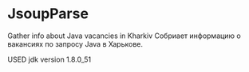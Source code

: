 # JsoupParse
Gather info about Java vacancies in Kharkiv
Собриает информацию о вакансиях по запросу Java в Харькове.


USED jdk version 1.8.0_51
